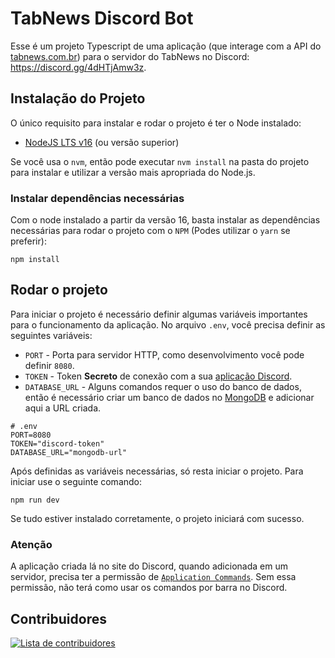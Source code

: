 # TabNews Discord Bot

Esse é um projeto Typescript de uma aplicação (que interage com a API do [tabnews.com.br](https://tabnews.com.br/)) para o servidor do TabNews no Discord: https://discord.gg/4dHTjAmw3z.

## Instalação do Projeto

O único requisito para instalar e rodar o projeto é ter o Node instalado:

- [NodeJS LTS v16](https://nodejs.org/uk/blog/release/v16.18.0/) (ou versão superior)

Se você usa o `nvm`, então pode executar `nvm install` na pasta do projeto para instalar e utilizar a versão mais apropriada do Node.js.

### Instalar dependências necessárias

Com o node instalado a partir da versão 16, basta instalar as dependências necessárias para rodar o projeto com o `NPM` (Podes utilizar o `yarn` se preferir):

```
npm install
```

## Rodar o projeto

Para iniciar o projeto é necessário definir algumas variáveis importantes para o funcionamento da aplicação. No arquivo `.env`, você precisa definir as seguintes variáveis:

- `PORT` - Porta para servidor HTTP, como desenvolvimento você pode definir `8080`.
- `TOKEN` - Token **Secreto** de conexão com a sua [aplicação Discord](https://discord.com/developers/applications).
- `DATABASE_URL` - Alguns comandos requer o uso do banco de dados, então é necessário criar um banco de dados no [MongoDB](https://mongodb.com/) e adicionar aqui a URL criada.

<!--
TODO: Add a local development-only database
-->

```env
# .env
PORT=8080
TOKEN="discord-token"
DATABASE_URL="mongodb-url"
```

Após definidas as variáveis necessárias, só resta iniciar o projeto. Para iniciar use o seguinte comando:

```
npm run dev
```

Se tudo estiver instalado corretamente, o projeto iniciará com sucesso.

### Atenção

A aplicação criada lá no site do Discord, quando adicionada em um servidor, precisa ter a permissão de [`Application Commands`](https://discord.com/developers/docs/interactions/application-commands#:~:text=The%20command%20permissions%20interface%20can,user%2C%20role%2C%20or%20channel.).
Sem essa permissão, não terá como usar os comandos por barra no Discord.

## Contribuidores

<a href="https://github.com/ezequiaslopesdasilva/tabnews-discord-bot/graphs/contributors">
  <img src="https://contributors-img.web.app/image?repo=ezequiaslopesdasilva/tabnews-discord-bot&max=500" alt="Lista de contribuidores"/>
</a>
